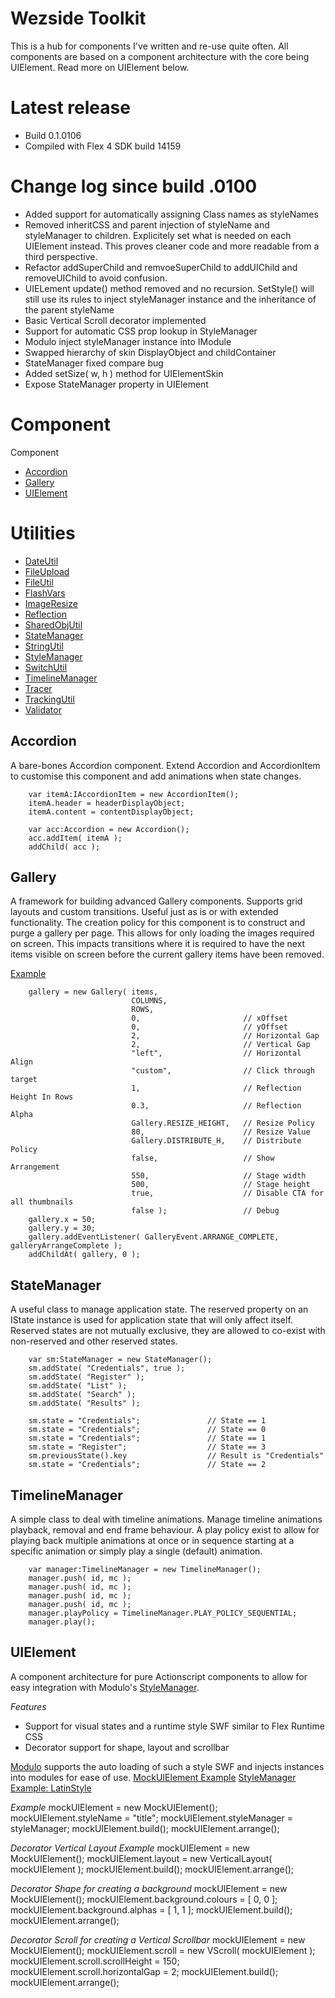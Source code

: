 Wezside Toolkit
===============

This is a hub for components I've written and re-use quite often. All components are based on a component architecture with the core being 
UIElement. Read more on UIElement below.

Latest release 
=======

* Build 0.1.0106
* Compiled with Flex 4 SDK build 14159 


Change log since build .0100
=======
* Added support for automatically assigning Class names as styleNames
* Removed inheritCSS and parent injection of styleName and styleManager to children. Explicitely set what is needed on each UIElement instead. This proves
cleaner code and more readable from a third perspective.
* Refactor addSuperChild and remvoeSuperChild to addUIChild and removeUIChild to avoid confusion.
* UIELement update() method removed and no recursion. SetStyle() will still use its rules to inject styleManager instance and the 
inheritance of the parent styleName
* Basic Vertical Scroll decorator implemented
* Support for automatic CSS  prop lookup  in StyleManager
* Modulo inject styleManager instance into IModule 
* Swapped hierarchy of skin DisplayObject and childContainer
* StateManager fixed compare bug
* Added setSize( w, h ) method for UIElementSkin 
* Expose StateManager property in UIElement

Component 
=======
Component

* [Accordion](http://github.com/wezside/Toolkit/blob/master/src/com/wezside/sample/accordion/AccordionAdvanced.mxml "Accordion")
* [Gallery](http://github.com/wezside/Toolkit/blob/master/src/com/wezside/sample/gallery/GalleryBasic.as "Gallery")
* [UIElement](http://github.com/wezside/Toolkit/blob/master/src/com/wezside/components/UIElement.as "UIElement")

Utilities
=======

* [DateUtil](http://github.com/wezside/Toolkit/blob/master/src/com/wezside/utilities/date/DateUtil.as "DateUtil") 
* [FileUpload](http://github.com/wezside/Toolkit/blob/master/src/com/wezside/utilities/file/FileUpload.as "FileUpload") 
* [FileUtil](http://github.com/wezside/Toolkit/blob/master/src/com/wezside/utilities/file/FileUtil.as "FileUtil") 
* [FlashVars](http://github.com/wezside/Toolkit/blob/master/src/com/wezside/utilities/flashvars/FlashVars.as "FlashVars") 
* [ImageResize](http://github.com/wezside/Toolkit/blob/master/src/com/wezside/utilities/imaging/ImageResize.as "ImageResize") 
* [Reflection](http://github.com/wezside/Toolkit/blob/master/src/com/wezside/utilities/imaging/Reflection.as "Reflection") 
* [SharedObjUtil](http://github.com/wezside/Toolkit/blob/master/src/com/wezside/utilities/sharedobj/SharedObjUtil.as "SharedObjUtil") 
* [StateManager](http://github.com/wezside/Toolkit/blob/master/src/com/wezside/utilities/manager/stateManager/StateTest.as "StateManager") 
* [StringUtil](http://github.com/wezside/Toolkit/blob/master/src/com/wezside/utilities/string/StringUtil.as "StringUtil") 
* [StyleManager](http://github.com/wezside/Toolkit/blob/master/src/com/wezside/utilities/manager/styleManager/StyleManager.as "StyleManager") 
* [SwitchUtil](http://github.com/wezside/Toolkit/blob/master/src/com/wezside/utilities/switchutil/SwitchUtil.as "SwitchUtil") 
* [TimelineManager](http://github.com/wezside/Toolkit/blob/master/src/com/wezside/utilities/manager/timelineManager/TimelineSample.as "TimelineManager")
* [Tracer](http://github.com/wezside/Toolkit/blob/master/src/com/wezside/utilities/logging/Tracer.as "Tracer")
* [TrackingUtil](http://github.com/wezside/Toolkit/blob/master/src/com/wezside/utilities/tracking/TrackingUtil.as "TrackingUtil")
* [Validator](http://github.com/wezside/Toolkit/blob/master/src/com/wezside/utilities/validator/Validator.as "Validator")



Accordion
---------

A bare-bones Accordion component. Extend Accordion and AccordionItem to customise this component and add animations when 
state changes.

		var itemA:IAccordionItem = new AccordionItem();
		itemA.header = headerDisplayObject;
		itemA.content = contentDisplayObject; 
			
		var acc:Accordion = new Accordion();
		acc.addItem( itemA );
		addChild( acc );
		
Gallery
-------

A framework for building advanced Gallery components. Supports grid layouts and custom transitions. Useful just as is or with extended functionality. 
The creation policy for this component is to construct and purge a gallery per page. This allows for only loading the images required on screen. This impacts
transitions where it is required to have the next items visible on screen before the current gallery items have been removed. 

[Example](http://www.sony.com/football/#/cfcfootballhd/ "Gallery Example")

		gallery = new Gallery( items, 
							   COLUMNS, 
							   ROWS,
							   0, 						// xOffset
							   0, 						// yOffset
							   2, 						// Horizontal Gap
							   2, 						// Vertical Gap
							   "left", 					// Horizontal Align
							   "custom",				// Click through target
							   1,   					// Reflection Height In Rows
							   0.3, 					// Reflection Alpha
							   Gallery.RESIZE_HEIGHT,	// Resize Policy 
							   80, 						// Resize Value
							   Gallery.DISTRIBUTE_H, 	// Distribute Policy
							   false, 					// Show Arrangement
							   550,  					// Stage width
							   500,  					// Stage height
							   true, 					// Disable CTA for all thumbnails
							   false );					// Debug
		gallery.x = 50;
		gallery.y = 30;
		gallery.addEventListener( GalleryEvent.ARRANGE_COMPLETE, galleryArrangeComplete );
		addChildAt( gallery, 0 );

		
StateManager
------------

A useful class to manage application state. The reserved property on an IState instance is used for 
application state that will only affect itself. Reserved states are not mutually exclusive, they are allowed to co-exist 
with non-reserved and other reserved states. 

		var sm:StateManager = new StateManager();
		sm.addState( "Credentials", true );
		sm.addState( "Register" );
		sm.addState( "List" );
		sm.addState( "Search" );
		sm.addState( "Results" );
		
		sm.state = "Credentials";				// State == 1
		sm.state = "Credentials";				// State == 0
		sm.state = "Credentials";				// State == 1
		sm.state = "Register";					// State == 3
		sm.previousState().key					// Result is "Credentials"	
		sm.state = "Credentials";				// State == 2


TimelineManager
---------------

A simple class to deal with timeline animations. Manage timeline animations playback, removal and 
end frame behaviour. A play policy exist to allow for playing back multiple animations at once or 
in sequence starting at a specific animation or simply play a single (default) animation.

		var manager:TimelineManager = new TimelineManager();
		manager.push( id, mc );
		manager.push( id, mc );
		manager.push( id, mc );
		manager.push( id, mc );
		manager.playPolicy = TimelineManager.PLAY_POLICY_SEQUENTIAL; 
		manager.play();
		
UIElement
---------


A component architecture for pure Actionscript components to allow for easy integration with Modulo's [StyleManager](http://github.com/wezside/Toolkit/blob/master/src/com/wezside/utilities/manager/styleManager/StyleManager.as "StyleManager").

*Features*

* Support for visual states and a runtime style SWF similar to Flex Runtime CSS
* Decorator support for shape, layout and scrollbar


[Modulo](http://github.com/wezside/Modulo "Modulo") supports the auto loading of such a style SWF and injects instances into modules for ease of use.
[MockUIElement Example](http://github.com/wezside/Toolkit/blob/master/src/test/com/wezside/components/MockUIElementExample.as  "MockUIElementExample")
[StyleManager Example: LatinStyle](http://github.com/wezside/Toolkit/blob/master/src/test/com/wezside/sample/styles/LatinStyle.as  "LatinStyle")


*Example*
	mockUIElement = new MockUIElement();
	mockUIElement.styleName = "title";
	mockUIElement.styleManager = styleManager;
	mockUIElement.build();
	mockUIElement.arrange();

*Decorator Vertical Layout Example*
	mockUIElement = new MockUIElement();
	mockUIElement.layout = new VerticalLayout( mockUIElement );
	mockUIElement.build();
	mockUIElement.arrange();
	
*Decorator Shape for creating a background*
	mockUIElement = new MockUIElement();
	mockUIElement.background.colours = [ 0, 0 ];
	mockUIElement.background.alphas = [ 1, 1 ];
	mockUIElement.build();
	mockUIElement.arrange();
	
*Decorator Scroll for creating a Vertical Scrollbar*
	mockUIElement = new MockUIElement();
	mockUIElement.scroll = new VScroll( mockUIElement );
	mockUIElement.scroll.scrollHeight = 150; 
	mockUIElement.scroll.horizontalGap = 2;
	mockUIElement.build();
	mockUIElement.arrange();

